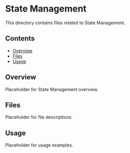 # State Management

This directory contains files related to State Management.

## Contents

- [Overview](#overview)
- [Files](#files)
- [Usage](#usage)

## Overview

Placeholder for State Management overview.

## Files

Placeholder for file descriptions.

## Usage

Placeholder for usage examples.
